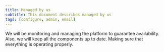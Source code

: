 ```yaml
---
title: Managed by us
subtitle: This document describes managed by us
tags: [configure, admin, email]
---
```


We will be monitoring and managing the platform to guarantee availability. Also, we will keep all the components up to date. Making sure that everything is operating properly.
